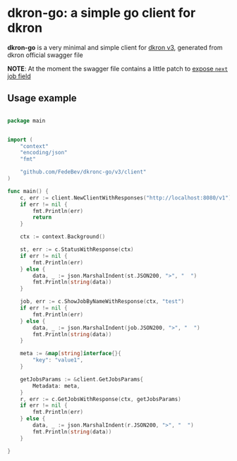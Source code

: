 # dkron-go: a simple go client for dkron

**dkron-go** is a very minimal and simple client for [dkron v3](https://github.com/distribworks/dkron), generated from dkron official swagger file

**NOTE**: At the moment the swagger file contains a little patch to [expose `next` job field](https://github.com/distribworks/dkron/issues/990)

## Usage example

```go

package main


import (
    "context"
    "encoding/json"
    "fmt"

    "github.com/FedeBev/dkronc-go/v3/client"
)

func main() {
    c, err := client.NewClientWithResponses("http://localhost:8080/v1")
    if err != nil {
        fmt.Println(err)
        return
    }

    ctx := context.Background()

    st, err := c.StatusWithResponse(ctx)
    if err != nil {
        fmt.Println(err)
    } else {
        data, _ := json.MarshalIndent(st.JSON200, ">", "  ")
        fmt.Println(string(data))
    }

    job, err := c.ShowJobByNameWithResponse(ctx, "test")
    if err != nil {
        fmt.Println(err)
    } else {
        data, _ := json.MarshalIndent(job.JSON200, ">", "  ")
        fmt.Println(string(data))
    }

    meta := &map[string]interface{}{
        "key": "value1",
    }

    getJobsParams := &client.GetJobsParams{
        Metadata: meta,
    }
    r, err := c.GetJobsWithResponse(ctx, getJobsParams)
    if err != nil {
        fmt.Println(err)
    } else {
        data, _ := json.MarshalIndent(r.JSON200, ">", "  ")
        fmt.Println(string(data))
    }

}


```
